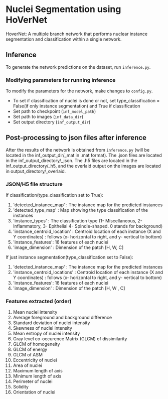 # Nuclei Segmentation using HoVerNet

HoverNet: A multiple branch network that performs nuclear instance segmentation and classification within a single network.

## Inference

To generate the network predictions on the dataset, run `inference.py`.

### Modifying parameters for running inference

To modify the parameters for the network, make changes to `config.py`.
* To set if classification of nuclei is done or not, set type_classification = False(if only instance segmentation) and True if classification
* Set path to checkpoint (`inf_model_path`)
* Set path to images (`inf_data_dir`)
* Set output directory (`inf_output_dir`)

## Post-processing to json files after inference

After the results of the network is obtained from `inference.py` (will be located in the inf_output_dir/_mat in .mat format).
The .json files are located in the inf_output_directory/_json.
The .h5 files are located in the inf_output_directory/_h5, and the overlaid output on the images are located in output_directory/_overlaid.

### JSON/H5 file structure

If classification(type_classification set to True):

1. 'detected_instance_map' : The instance map for the predicted instances
2. 'detected_type_map' : Map showing the type classification of the instances
3. 'instance_types' : The classification type (1- Miscellaneous, 2- Inflammatory, 3- Epithelial 4- Spindle-shaped. 0 stands for background)
4. 'instance_centroid_location' : Centroid location of each instance (X and Y coordinates) : follows (x- horizontal to right, and y- vertical to bottom)
5. 'instance_features': 16 features of each nuclei
6. 'image_dimension' : Dimension of the patch [H, W, C]

If just instance segmentation(type_classification set to False):

1. 'detected_instance_map' : The instance map for the predicted instances
2. 'instance_centroid_locations' : Centroid location of each instance (X and Y coordinates) : follows (x- horizontal to right, and y- vertical to bottom)
3. 'instance_features': 16 features of each nuclei
4. 'image_dimension' : Dimension of the patch [H, W , C]

### Features extracted (order)

1. Mean nuclei intensity
2. Average foreground and background difference
3. Standard deviation of nuclei intensity
4. Skewness of nuclei intensity 
5. Mean entropy of nuclei intensity
6. Gray level co-occurence Matrix (GLCM) of dissimilarity
7. GLCM of homogeneity
8. GLCM of energy
9. GLCM of ASM
10. Eccentricity of nuclei
11. Area of nuclei
12. Maximum length of axis
13. Minimum length of axis
14. Perimeter of nuclei
15. Solidity
16. Orientation of nuclei



